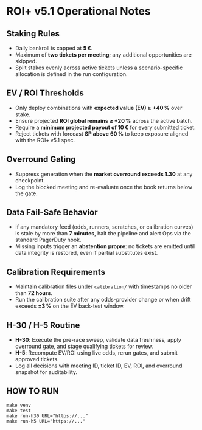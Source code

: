 # ROI+ v5.1 Operational Notes

## Staking Rules
- Daily bankroll is capped at **5 €**.
- Maximum of **two tickets per meeting**; any additional opportunities are skipped.
- Split stakes evenly across active tickets unless a scenario-specific allocation is defined in the run configuration.

## EV / ROI Thresholds
- Only deploy combinations with **expected value (EV) ≥ +40 %** over stake.
- Ensure projected **ROI global remains ≥ +20 %** across the active batch.
- Require a **minimum projected payout of 10 €** for every submitted ticket.
- Reject tickets with forecast **SP above 60 %** to keep exposure aligned with the ROI+ v5.1 spec.

## Overround Gating
- Suppress generation when the **market overround exceeds 1.30** at any checkpoint.
- Log the blocked meeting and re-evaluate once the book returns below the gate.

## Data Fail-Safe Behavior
- If any mandatory feed (odds, runners, scratches, or calibration curves) is stale by more than **7 minutes**, halt the pipeline and alert Ops via the standard PagerDuty hook.
- Missing inputs trigger an **abstention propre**: no tickets are emitted until data integrity is restored, even if partial substitutes exist.

## Calibration Requirements
- Maintain calibration files under `calibration/` with timestamps no older than **72 hours**.
- Run the calibration suite after any odds-provider change or when drift exceeds **±3 %** on the EV back-test window.

## H-30 / H-5 Routine
- **H-30**: Execute the pre-race sweep, validate data freshness, apply overround gate, and stage qualifying tickets for review.
- **H-5**: Recompute EV/ROI using live odds, rerun gates, and submit approved tickets.
- Log all decisions with meeting ID, ticket ID, EV, ROI, and overround snapshot for auditability.

## HOW TO RUN
```
make venv
make test
make run-h30 URL="https://..."
make run-h5 URL="https://..."
```
